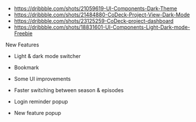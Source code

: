 - https://dribbble.com/shots/21059619-UI-Components-Dark-Theme
- https://dribbble.com/shots/21484880-CoDeck-Project-View-Dark-Mode
- https://dribbble.com/shots/23125259-CoDeck-project-dashboard
- https://dribbble.com/shots/18831601-UI-Components-Light-Dark-mode-Freebie


New Features
- Light & dark mode switcher
- Bookmark
- Some UI improvements
- Faster switching between season & episodes

- Login reminder popup
- New feature popup
